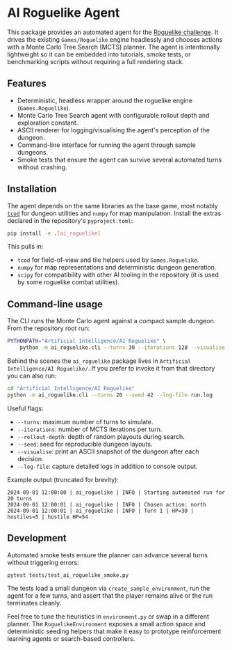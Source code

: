 # AI Roguelike Agent

This package provides an automated agent for the [Roguelike challenge](../../Games/Roguelike/).
It drives the existing `Games/Roguelike` engine headlessly and chooses actions with a
Monte Carlo Tree Search (MCTS) planner.  The agent is intentionally lightweight so it can
be embedded into tutorials, smoke tests, or benchmarking scripts without requiring a full
rendering stack.

## Features

- Deterministic, headless wrapper around the roguelike engine (`Games.Roguelike`).
- Monte Carlo Tree Search agent with configurable rollout depth and exploration constant.
- ASCII renderer for logging/visualising the agent's perception of the dungeon.
- Command-line interface for running the agent through sample dungeons.
- Smoke tests that ensure the agent can survive several automated turns without crashing.

## Installation

The agent depends on the same libraries as the base game, most notably
[`tcod`](https://github.com/libtcod/libtcod) for dungeon utilities and `numpy` for
map manipulation.  Install the extras declared in the repository's `pyproject.toml`:

```bash
pip install -e .[ai_roguelike]
```

This pulls in:

- `tcod` for field-of-view and tile helpers used by `Games.Roguelike`.
- `numpy` for map representations and deterministic dungeon generation.
- `scipy` for compatibility with other AI tooling in the repository (it is used by
  some roguelike combat utilities).

## Command-line usage

The CLI runs the Monte Carlo agent against a compact sample dungeon.  From the repository
root run:

```bash
PYTHONPATH="Artificial Intelligence/AI Roguelike" \
    python -m ai_roguelike.cli --turns 30 --iterations 128 --visualise
```

Behind the scenes the `ai_roguelike` package lives in `Artificial Intelligence/AI Roguelike/`.
If you prefer to invoke it from that directory you can also run:

```bash
cd "Artificial Intelligence/AI Roguelike"
python -m ai_roguelike.cli --turns 20 --seed 42 --log-file run.log
```

Useful flags:

- `--turns`: maximum number of turns to simulate.
- `--iterations`: number of MCTS iterations per turn.
- `--rollout-depth`: depth of random playouts during search.
- `--seed`: seed for reproducible dungeon layouts.
- `--visualise`: print an ASCII snapshot of the dungeon after each decision.
- `--log-file`: capture detailed logs in addition to console output.

Example output (truncated for brevity):

```
2024-09-01 12:00:00 | ai_roguelike | INFO | Starting automated run for 20 turns
2024-09-01 12:00:01 | ai_roguelike | INFO | Chosen action: north
2024-09-01 12:00:01 | ai_roguelike | INFO | Turn 1 | HP=30 | hostiles=5 | hostile HP=54
```

## Development

Automated smoke tests ensure the planner can advance several turns without triggering
errors:

```bash
pytest tests/test_ai_roguelike_smoke.py
```

The tests load a small dungeon via `create_sample_environment`, run the agent for a few
turns, and assert that the player remains alive or the run terminates cleanly.

Feel free to tune the heuristics in `environment.py` or swap in a different planner.  The
`RoguelikeEnvironment` exposes a small action space and deterministic seeding helpers that
make it easy to prototype reinforcement learning agents or search-based controllers.
